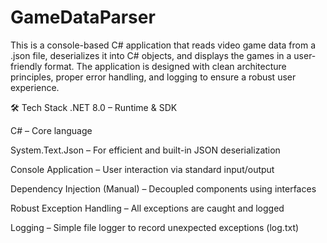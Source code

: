 # GameDataParser

This is a console-based C# application that reads video game data from a .json file, deserializes it into C# objects, and displays the games in a user-friendly format. The application is designed with clean architecture principles, proper error handling, and logging to ensure a robust user experience.

🛠️ Tech Stack
.NET 8.0 – Runtime & SDK

C# – Core language

System.Text.Json – For efficient and built-in JSON deserialization

Console Application – User interaction via standard input/output

Dependency Injection (Manual) – Decoupled components using interfaces

Robust Exception Handling – All exceptions are caught and logged

Logging – Simple file logger to record unexpected exceptions (log.txt)
